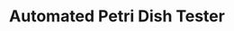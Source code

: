 ---
layout: post
title: Automated Petri Dish Tester
external: [[github, github.com/EnigMoiD/petri-test]]
short: poe-petri
banner-type: jpg

team: 2


header: ['We built an Arduino-controlled petri dish scanner and controlled it with a Node API.','']

specs: [
[code, 'Arduino C, Node']]
---
